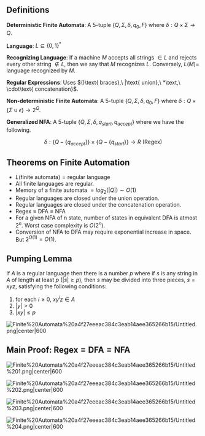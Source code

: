 ## Definitions

**Deterministic Finite Automata**: A $5$-tuple $\{Q, \Sigma, \delta,q_0, F\}$ where $\delta: Q \times \Sigma \to Q$.

**Language**: $L \subseteq \{0, 1\}^*$

**Recognizing Language**: If a machine $M$ accepts all strings $\in L$ and rejects every other string $\not\in L$, then we say that $M$ recognizes $L$. Conversely, $L(M) =$  language recognized by $M$.

**Regular Expressions**: Uses $()\text{ braces},\ |\text{ union},\ *\text,\ \cdot\text{ concatenation}$.

**Non-deterministic Finite Automata**: A $5$-tuple $\{Q, \Sigma, \delta,q_0, F\}$ where $\delta: Q \times \{\Sigma \cup \epsilon\} \to 2^Q$.

**Generalized NFA**: A $5$-tuple $\{Q, \Sigma, \delta,q_{start}, q_{accept}\}$ where we have the following.

$$
\delta: \{Q - \{q_{accept}\}\} \times \{Q - \{q_{start}\}\} \to R\ (\text{Regex})
$$

## Theorems on Finite Automation

- $L(\text{finite automata}) = \text{regular language}$
- All finite languages are regular.
- Memory of a finite automata $= log_2 (|Q|) \sim O(1)$
- Regular languages are closed under the union operation.
- Regular languages are closed under the concatenation operation.
- $\text{Regex} \equiv \text{DFA} \equiv \text{NFA}$
- For a given NFA of n state, number of states in equivalent DFA is atmost $2^n$. Worst case complexity is $O(2^n)$.
- Conversion of NFA to DFA may require exponential increase in space. But $2^{O(1)} = O(1)$.

## Pumping Lemma

If $A$ is a regular language then there is a number $p$ where if $s$ is any string in $A$ of length at least $p$ $(|s| \geq p)$, then $s$ may be divided into three pieces, $s = xyz$, satisfying the following conditions:

1. for each $i \geq 0,\ xy^iz \in A$
2. $\vert y \vert > 0$
3. $\vert xy \vert \leq p$

![Finite%20Automata%20a4f27eeeac384c3eab14aee365266b15/Untitled.png|center|600](Algorithm%20Design/images/Finite%20Automata%20a4f27eeeac384c3eab14aee365266b15/Untitled.png)

## Main Proof: $\text{Regex} \equiv \text{DFA} \equiv \text{NFA}$

![Finite%20Automata%20a4f27eeeac384c3eab14aee365266b15/Untitled%201.png|center|600](Algorithm%20Design/images/Finite%20Automata%20a4f27eeeac384c3eab14aee365266b15/Untitled%201.png)

![Finite%20Automata%20a4f27eeeac384c3eab14aee365266b15/Untitled%202.png|center|600](Algorithm%20Design/images/Finite%20Automata%20a4f27eeeac384c3eab14aee365266b15/Untitled%202.png)

![Finite%20Automata%20a4f27eeeac384c3eab14aee365266b15/Untitled%203.png|center|600](Algorithm%20Design/images/Finite%20Automata%20a4f27eeeac384c3eab14aee365266b15/Untitled%203.png)

![Finite%20Automata%20a4f27eeeac384c3eab14aee365266b15/Untitled%204.png|center|600](Algorithm%20Design/images/Finite%20Automata%20a4f27eeeac384c3eab14aee365266b15/Untitled%204.png)